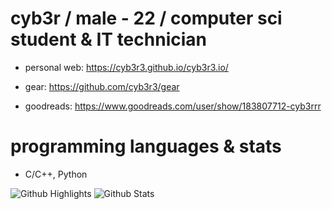 # cyb3r / male - 22 / computer sci student & IT technician 
* personal web: https://cyb3r3.github.io/cyb3r3.io/

* gear: https://github.com/cyb3r3/gear

* goodreads: https://www.goodreads.com/user/show/183807712-cyb3rrr
# programming languages & stats
- C/C++, Python

![Github Highlights](https://greptile-stats.vercel.app/api/widget/cyb3r3/highlights) ![Github Stats](https://greptile-stats.vercel.app/api/widget/cyb3r3/stats)

